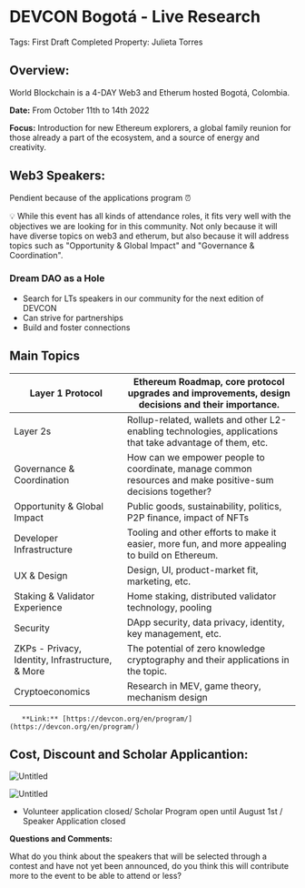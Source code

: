 # DEVCON Bogotá - Live Research

Tags: First Draft Completed
Property: Julieta Torres

## Overview:

World Blockchain is a 4-DAY Web3 and Etherum hosted Bogotá, Colombia. 

**Date:** From October 11th to 14th 2022

**Focus:** Introduction for new Ethereum explorers, a global family reunion for those already a part of the ecosystem, and a source of energy and creativity.

## **Web3 Speakers:**

Pendient because of the applications program ⏰

<aside>
💡 While this event has all kinds of attendance roles, it fits very well with the objectives we are looking for in this community. Not only because it will have diverse topics on web3 and etherum, but also because it will address topics such as "Opportunity & Global Impact" and "Governance & Coordination".

</aside>

### **Dream DAO as a Hole**

- Search for LTs speakers in our community for the next edition of DEVCON
- Can strive for partnerships
- Build and foster connections

## **Main Topics**

| Layer 1 Protocol | Ethereum Roadmap, core protocol upgrades and improvements, design decisions and their importance. |
| --- | --- |
| Layer 2s | Rollup-related, wallets and other L2-enabling technologies, applications that take advantage of them, etc. |
| Governance & Coordination | How can we empower people to coordinate, manage common resources and make positive-sum decisions together? |
| Opportunity & Global Impact | Public goods, sustainability, politics, P2P finance, impact of NFTs |
| Developer Infrastructure | Tooling and other efforts to make it easier, more fun, and more appealing to build on Ethereum. |
| UX & Design | Design, UI, product-market fit, marketing, etc. |
| Staking & Validator Experience | Home staking, distributed validator technology, pooling |
| Security | DApp security, data privacy, identity, key management, etc. |
| ZKPs - Privacy, Identity, Infrastructure, & More | The potential of zero knowledge cryptography and their applications in the topic. |
| Cryptoeconomics | Research in MEV, game theory, mechanism design |

       **Link:** [https://devcon.org/en/program/](https://devcon.org/en/program/)

## Cost, Discount and Scholar Applicantion:

![Untitled](DEVCON%20Bogota%CC%81%20-%20Live%20Research%200cad5c19d5d04103a0cfe585018bec90/Untitled.png)

![Untitled](DEVCON%20Bogota%CC%81%20-%20Live%20Research%200cad5c19d5d04103a0cfe585018bec90/Untitled%201.png)

* Volunteer application closed/ Scholar Program open until August 1st / Speaker Application closed

**Questions and Comments:** 

What do you think about the speakers that will be selected through a contest and have not yet been announced, do you think this will contribute more to the event to be able to attend or less?